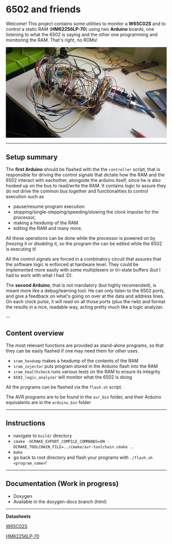 # 6502 and friends
Welcome! This project contains some utilities to monitor a **W65C02S** and to
control a static RAM (**HM62256LP-70**) using two **Arduino** boards, one listening to what
the 6502 is saying and the other one programming and monitoring the RAM. That's right, no ROMs!

![Screenshot](/images/functioning_as_ROM/my_child.jpeg)

---
## Setup summary
The **first Arduino** should be flashed with the the `controller` script, that is responsible for
driving the control signals that dictate how the RAM and the 6502 interact with eachother, alongside
the arduino itself, since he is also hooked up on the bus to read/write the RAM.
It contains logic to assure they do not drive the common bus together and functionalities
to control execution such as
 - pause/resume program execution
 - stopping/single-stepping/speeding/slowing the clock impulse for the processor,
 - making a hexdump of the RAM
 - editing the RAM
and many more.

All these operations can be done while the processor is powered on by _freezing_ it or _disabling_ it,
so the program the can be edited while the 6502 is executing it!

All the control signals are forced in a combinatory circuit that assures that the software logic
is enforced at hardware level. They could be implemented more easily with some multiplexers or tri-state
buffers (but I had to work with what I had :D).

The **second Arduino**, that is not mandatory (but highly recomended), is meant more like a debug/learning tool.
He can only listen to the 6502 ports, and give a feedback on what's going on over at the data and address
lines. On each clock pulse, it will read on all those ports (plus the rwb) and format the results in a nice,
readable way, acting pretty much like a logic analyzer.

--
## Content overview

The most relevant functions are provided as stand-alone programs, so that
they can be easly flashed if one may need them for other uses.

- `sram_hexdump` makes a hexdump of the contents of the RAM
- `sram_injector` puts program stored in the Arduino flash into the RAM
- `sram_healthcheck` runs various tests on the RAM to ensure its integrity
- `6502_logic_analyzer` will monitor what the 6502 is doing

All the programs can be flashed via the `flash.sh` script.

The AVR programs are to be found in the `avr_bin` folder, and their Arduino
equivalents are in the `arduino_bin` folder

---
## Instructions
- navigate to `build/` directory
- `cmake -DCMAKE_EXPORT_COMPILE_COMMANDS=ON -DCMAKE_TOOLCHAIN_FILE=../cmake/avr-toolchain.cmake ..`
- `make`
- go back to root directory and flash your programs with `./flash.sh <program_name>`!

---

## Documentation (Work in progress)
- Doxygen
- Available in the doxygen-docs branch (html)

---

**Datasheets**

[W65C02S](https://www.westerndesigncenter.com/wdc/documentation/w65c02s.pdf)

[HM62256LP-70](https://www.jameco.com/Jameco/Products/ProdDS/82472.pdf)


